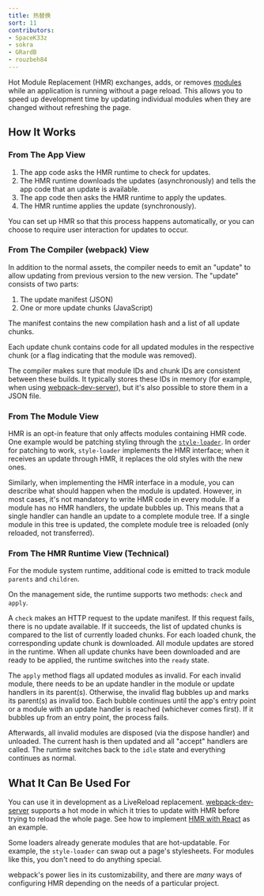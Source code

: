 ```yaml
---
title: 热替换
sort: 11
contributors:
- SpaceK33z
- sokra
- GRardB
- rouzbeh84
---
```


Hot Module Replacement (HMR) exchanges, adds, or removes
[modules](/concepts/modules/) while an application is running without a
page reload. This allows you to speed up development time by updating
individual modules when they are changed without refreshing the page.


## How It Works

### From The App View

1. The app code asks the HMR runtime to check for updates.
2. The HMR runtime downloads the updates (asynchronously) and tells the app code that an update is available.
3. The app code then asks the HMR runtime to apply the updates.
4. The HMR runtime applies the update (synchronously).

You can set up HMR so that this process happens automatically, or you can
choose to require user interaction for updates to occur.


### From The Compiler (webpack) View

In addition to the normal assets, the compiler needs to emit an "update"
to allow updating from previous version to the new version. The "update"
consists of two parts:

1. The update manifest (JSON)
2. One or more update chunks (JavaScript)

The manifest contains the new compilation hash and a list of all update chunks.

Each update chunk contains code for all updated modules in the respective chunk
(or a flag indicating that the module was removed).

The compiler makes sure that module IDs and chunk IDs are consistent
between these builds. It typically stores these IDs in memory (for example, when
using [webpack-dev-server](/configuration/dev-server/)), but it's also possible to
store them in a JSON file.


### From The Module View

HMR is an opt-in feature that only affects modules containing HMR code. One example
would be patching styling through the [`style-loader`](https://github.com/webpack/style-loader).
In order for patching to work, `style-loader` implements the HMR interface; when it
receives an update through HMR, it replaces the old styles with the new ones.

Similarly, when implementing the HMR interface in a module, you can describe what should
happen when the module is updated. However, in most cases, it's not mandatory to write
HMR code in every module. If a module has no HMR handlers, the update bubbles up. This
means that a single handler can handle an update to a complete module tree. If a single
module in this tree is updated, the complete module tree is reloaded (only reloaded,
not transferred).


### From The HMR Runtime View (Technical)

For the module system runtime, additional code is emitted to track module `parents` and `children`.

On the management side, the runtime supports two methods: `check` and `apply`.

A `check` makes an HTTP request to the update manifest. If this request fails,
there is no update available. If it succeeds, the list of updated chunks is compared
to the list of currently loaded chunks. For each loaded chunk, the corresponding
update chunk is downloaded. All module updates are stored in the runtime.
When all update chunks have been downloaded and are ready to be applied, the runtime
switches into the `ready` state.

The `apply` method flags all updated modules as invalid. For each invalid module,
there needs to be an update handler in the module or update handlers in its parent(s).
Otherwise, the invalid flag bubbles up and marks its parent(s) as invalid too. Each bubble
continues until the app's entry point or a module with an update handler is reached
(whichever comes first). If it bubbles up from an entry point, the process fails.

Afterwards, all invalid modules are disposed (via the dispose handler) and unloaded.
The current hash is then updated and all "accept" handlers are called. The runtime
switches back to the `idle` state and everything continues as normal.


## What It Can Be Used For

You can use it in development as a LiveReload replacement.
[webpack-dev-server](/configuration/dev-server/) supports a
hot mode in which it tries to update with HMR before trying to reload the whole page. See how
to implement [HMR with React](/guides/hmr-react) as an example.


Some loaders already generate modules that are hot-updatable. For example, the `style-loader`
can swap out a page's stylesheets. For modules like this, you don't need to do anything special.

webpack's power lies in its customizability, and there are *many* ways of configuring HMR
depending on the needs of a particular project.
